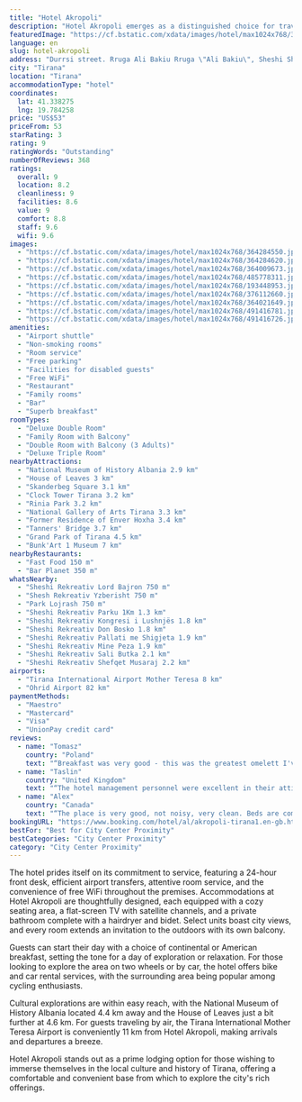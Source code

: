 ```yaml
---
title: "Hotel Akropoli"
description: "Hotel Akropoli emerges as a distinguished choice for travelers seeking a blend of comfort and convenience in Tirana."
featuredImage: "https://cf.bstatic.com/xdata/images/hotel/max1024x768/364284550.jpg?k=ae6d015bd39125057d68537946c4f93767857f30878c41c99f80ccd4c59fae71&o=&hp=1"
language: en
slug: hotel-akropoli
address: "Durrsi street. Rruga Ali Bakiu Rruga \"Ali Bakiu\", Sheshi Shqiponja, 1001 Tirana, Albania"
city: "Tirana"
location: "Tirana"
accommodationType: "hotel"
coordinates:
  lat: 41.338275
  lng: 19.784258
price: "US$53"
priceFrom: 53
starRating: 3
rating: 9
ratingWords: "Outstanding"
numberOfReviews: 368
ratings:
  overall: 9
  location: 8.2
  cleanliness: 9
  facilities: 8.6
  value: 9
  comfort: 8.8
  staff: 9.6
  wifi: 9.6
images:
  - "https://cf.bstatic.com/xdata/images/hotel/max1024x768/364284550.jpg?k=ae6d015bd39125057d68537946c4f93767857f30878c41c99f80ccd4c59fae71&o=&hp=1"
  - "https://cf.bstatic.com/xdata/images/hotel/max1024x768/364284620.jpg?k=a3f46bfe0bf0fa6f90e89d3deb94522014f7f0d428a241c53c47d8f154af53f0&o=&hp=1"
  - "https://cf.bstatic.com/xdata/images/hotel/max1024x768/364009673.jpg?k=9953371074806d7a14d2afa1e7cea4ed40e05eb8d65ddfe4fb42c8ae1c23d12a&o=&hp=1"
  - "https://cf.bstatic.com/xdata/images/hotel/max1024x768/485778311.jpg?k=42df498c4a69f739cfde1894515b2bb3c26e5034e18b9afacf7f4614443f7f92&o=&hp=1"
  - "https://cf.bstatic.com/xdata/images/hotel/max1024x768/193448953.jpg?k=1cd1f980e1e8027989d717db6318b8720bf671dbc3041052f24a41076807334a&o=&hp=1"
  - "https://cf.bstatic.com/xdata/images/hotel/max1024x768/376112660.jpg?k=90ddeb937c88f6f9e70b1b1bd6c6a22529e923ce449b2b8ada865d089f041ac7&o=&hp=1"
  - "https://cf.bstatic.com/xdata/images/hotel/max1024x768/364021649.jpg?k=a8449307b2ee4e292358f2881fa518899e0572e6b5c1ee36461e2f66254aeeb7&o=&hp=1"
  - "https://cf.bstatic.com/xdata/images/hotel/max1024x768/491416781.jpg?k=db6f785b863d39c0404186c6b4d820e3855bf733e1ba2bb83eccfe1f02e774fc&o=&hp=1"
  - "https://cf.bstatic.com/xdata/images/hotel/max1024x768/491416726.jpg?k=4634df491ba56216905252f9bd3a90e732452f9cbf5cd8b4aa442a1f11d0e87b&o=&hp=1"
amenities:
  - "Airport shuttle"
  - "Non-smoking rooms"
  - "Room service"
  - "Free parking"
  - "Facilities for disabled guests"
  - "Free WiFi"
  - "Restaurant"
  - "Family rooms"
  - "Bar"
  - "Superb breakfast"
roomTypes:
  - "Deluxe Double Room"
  - "Family Room with Balcony"
  - "Double Room with Balcony (3 Adults)"
  - "Deluxe Triple Room"
nearbyAttractions:
  - "National Museum of History Albania 2.9 km"
  - "House of Leaves 3 km"
  - "Skanderbeg Square 3.1 km"
  - "Clock Tower Tirana 3.2 km"
  - "Rinia Park 3.2 km"
  - "National Gallery of Arts Tirana 3.3 km"
  - "Former Residence of Enver Hoxha 3.4 km"
  - "Tanners' Bridge 3.7 km"
  - "Grand Park of Tirana 4.5 km"
  - "Bunk'Art 1 Museum 7 km"
nearbyRestaurants:
  - "Fast Food 150 m"
  - "Bar Planet 350 m"
whatsNearby:
  - "Sheshi Rekreativ Lord Bajron 750 m"
  - "Shesh Rekreativ Yzberisht 750 m"
  - "Park Lojrash 750 m"
  - "Sheshi Rekreativ Parku 1Km 1.3 km"
  - "Sheshi Rekreativ Kongresi i Lushnjës 1.8 km"
  - "Sheshi Rekreativ Don Bosko 1.8 km"
  - "Sheshi Rekreativ Pallati me Shigjeta 1.9 km"
  - "Sheshi Rekreativ Mine Peza 1.9 km"
  - "Sheshi Rekreativ Sali Butka 2.1 km"
  - "Sheshi Rekreativ Shefqet Musaraj 2.2 km"
airports:
  - "Tirana International Airport Mother Teresa 8 km"
  - "Ohrid Airport 82 km"
paymentMethods:
  - "Maestro"
  - "Mastercard"
  - "Visa"
  - "UnionPay credit card"
reviews:
  - name: "Tomasz"
    country: "Poland"
    text: "“Breakfast was very good - this was the greatest omelett I've eaten in my life. Hospitable and very nice owner, welcomed us with tea. :) Worth the price.”"
  - name: "Taslin"
    country: "United Kingdom"
    text: "“The hotel management personnel were excellent in their attitude and support. I felt very homely and the food were delicious. It is worthy to stay in the hotel considering the location and environment.”"
  - name: "Alex"
    country: "Canada"
    text: "“The place is very good, not noisy, very clean. Beds are comfortable. The owner of the place is nice family who are very friendly and helpful. We arrived late night and they served us with hot tasty sandwiches. Nice breakfast with homemade bread....”"
bookingURL: "https://www.booking.com/hotel/al/akropoli-tirana1.en-gb.html?aid=8035640"
bestFor: "Best for City Center Proximity"
bestCategories: "City Center Proximity"
category: "City Center Proximity"
---
```


The hotel prides itself on its commitment to service, featuring a 24-hour front desk, efficient airport transfers, attentive room service, and the convenience of free WiFi throughout the premises. Accommodations at Hotel Akropoli are thoughtfully designed, each equipped with a cozy seating area, a flat-screen TV with satellite channels, and a private bathroom complete with a hairdryer and bidet. Select units boast city views, and every room extends an invitation to the outdoors with its own balcony.

Guests can start their day with a choice of continental or American breakfast, setting the tone for a day of exploration or relaxation. For those looking to explore the area on two wheels or by car, the hotel offers bike and car rental services, with the surrounding area being popular among cycling enthusiasts.

Cultural explorations are within easy reach, with the National Museum of History Albania located 4.4 km away and the House of Leaves just a bit further at 4.6 km. For guests traveling by air, the Tirana International Mother Teresa Airport is conveniently 11 km from Hotel Akropoli, making arrivals and departures a breeze.

Hotel Akropoli stands out as a prime lodging option for those wishing to immerse themselves in the local culture and history of Tirana, offering a comfortable and convenient base from which to explore the city's rich offerings.